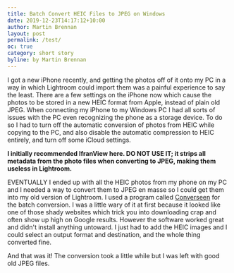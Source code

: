 ```yaml
---
title: Batch Convert HEIC Files to JPEG on Windows
date: 2019-12-23T14:17:12+10:00
author: Martin Brennan
layout: post
permalink: /test/
oc: true
category: short story
byline: by Martin Brennan
---
```


I got a new iPhone recently, and getting the photos off of it onto my PC in a way in which Lightroom could import them was a painful experience to say the least. There are a few settings on the iPhone now which cause the photos to be stored in a new HEIC format from Apple, instead of plain old JPEG. When connecting my iPhone to my Windows PC I had all sorts of issues with the PC even recognizing the phone as a storage device. To do so I had to turn off the automatic conversion of photos from HEIC while copying to the PC, and also disable the automatic compression to HEIC entirely, and turn off some iCloud settings.

**I initially recommended IfranView here. DO NOT USE IT; it strips all metadata from the photo files when converting to JPEG, making them useless in Lightroom.**

EVENTUALLY I ended up with all the HEIC photos from my phone on my PC and I needed a way to convert them to JPEG en masse so I could get them into my old version of Lightroom. I used a program called [Converseen](http://converseen.fasterland.net/) for the batch conversion. I was a little wary of it at first because it looked like one of those shady websites which trick you into downloading crap and often show up high on Google results. However the software worked great and didn't install anything untoward. I just had to add the HEIC images and I could select an output format and destination, and the whole thing converted fine.

And that was it! The conversion took a little while but I was left with good old JPEG files.